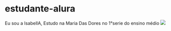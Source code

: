 # estudante-alura
Eu sou a IsabellA, Estudo na Maria Das Dores no 1°serie do ensino médio 
![](https://www.google.com/url?sa=i&url=https%3A%2F%2Fgizmodo.uol.com.br%2Fguia-gifs-animados%2F&psig=AOvVaw0ffTAvtZjXbtry8_iwgegp&ust=1722347427897000&source=images&cd=vfe&opi=89978449&ved=0CA4QjRxqFwoTCMjzwpCyzIcDFQAAAAAdAAAAABAD)

